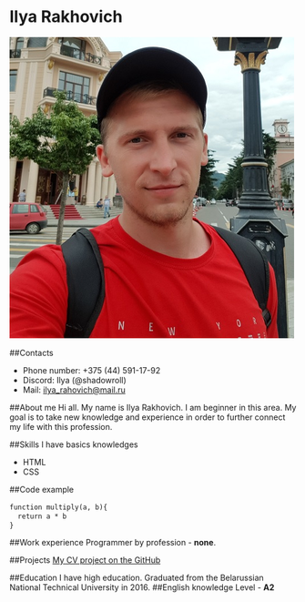 # Ilya Rakhovich

![photo](img/photo.jpg)

##Contacts
- Phone number: +375 (44) 591-17-92
- Discord: Ilya (@shadowroll)
- Mail: ilya_rahovich@mail.ru

##About me
    Hi all. My name is Ilya Rakhovich. I am beginner in this area. My goal is to take new knowledge and experience in order to further connect my life with this profession.
    
##Skills
I have basics knowledges 
- HTML
- CSS

##Code example
```
function multiply(a, b){
  return a * b
}
```

##Work experience
Programmer by profession - **none**.

##Projects
[My CV project on the GitHub](https://github.com/ShadowRoll/rsschool-cv/blob/gh-pages/CV.md)

##Education
I have high education. Graduated from the Belarussian National Technical University in 2016.
##English knowledge
Level - **A2**